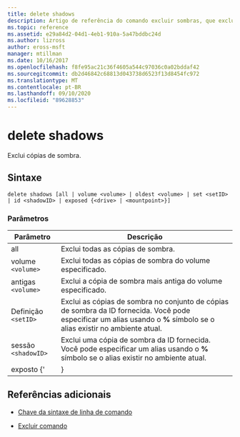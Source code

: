 ```yaml
---
title: delete shadows
description: Artigo de referência do comando excluir sombras, que exclui cópias de sombra.
ms.topic: reference
ms.assetid: e29a84d2-04d1-4eb1-910a-5a47bddbc24d
ms.author: lizross
author: eross-msft
manager: mtillman
ms.date: 10/16/2017
ms.openlocfilehash: f8fe95ac21c36f4605a544c97036c0a02bddaf42
ms.sourcegitcommit: db2d46842c68813d043738d6523f13d8454fc972
ms.translationtype: MT
ms.contentlocale: pt-BR
ms.lasthandoff: 09/10/2020
ms.locfileid: "89628853"
---
```

# <a name="delete-shadows"></a>delete shadows

Exclui cópias de sombra.

## <a name="syntax"></a>Sintaxe

```
delete shadows [all | volume <volume> | oldest <volume> | set <setID> | id <shadowID> | exposed {<drive> | <mountpoint>}]
```

### <a name="parameters"></a>Parâmetros

| Parâmetro | Descrição |
| ---- | ---- |
| all | Exclui todas as cópias de sombra. |
| volume `<volume>` | Exclui todas as cópias de sombra do volume especificado. |
| antigas `<volume>` | Exclui a cópia de sombra mais antiga do volume especificado. |
| Definição `<setID>` | Exclui as cópias de sombra no conjunto de cópias de sombra da ID fornecida. Você pode especificar um alias usando o **%** símbolo se o alias existir no ambiente atual. |
| sessão `<shadowID>` | Exclui uma cópia de sombra da ID fornecida. Você pode especificar um alias usando o **%** símbolo se o alias existir no ambiente atual. |
| exposto {'<drive> | <mountpoint>} |

## <a name="additional-references"></a>Referências adicionais

- [Chave da sintaxe de linha de comando](command-line-syntax-key.md)

- [Excluir comando](delete.md)
